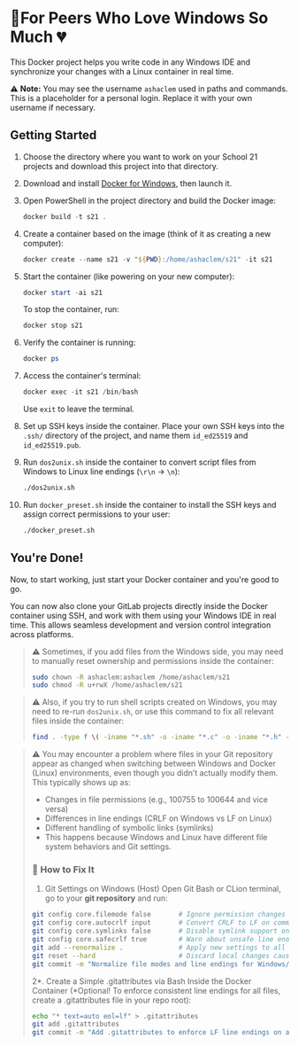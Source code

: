 # 🐧For Peers Who Love Windows So Much 💔

This Docker project helps you write code in any Windows IDE and synchronize your changes with a Linux container in real time.

⚠️ **Note:** You may see the username `ashaclem` used in paths and commands. This is a placeholder for a personal login. Replace it with your own username if necessary.

## Getting Started

1. Choose the directory where you want to work on your School 21 projects and download this project into that directory.
2. Download and install [Docker for Windows](https://docs.docker.com/desktop/setup/install/windows-install/), then launch it.
3. Open PowerShell in the project directory and build the Docker image:

    ```ps1
    docker build -t s21 .
    ```

4. Create a container based on the image (think of it as creating a new computer):

    ```ps1
    docker create --name s21 -v "${PWD}:/home/ashaclem/s21" -it s21
    ```

5. Start the container (like powering on your new computer):

    ```ps1
    docker start -ai s21
    ```

    To stop the container, run:
    
    ```ps1
    docker stop s21
    ```

6. Verify the container is running:

    ```ps1
    docker ps
    ```

7. Access the container's terminal:

    ```ps1
    docker exec -it s21 /bin/bash
    ```

    Use `exit` to leave the terminal.

8. Set up SSH keys inside the container. Place your own SSH keys into the `.ssh/` directory of the project, and name them `id_ed25519` and `id_ed25519.pub`.

9. Run `dos2unix.sh` inside the container to convert script files from Windows to Linux line endings (`\r\n` → `\n`):

    ```sh
    ./dos2unix.sh
    ```

10. Run `docker_preset.sh` inside the container to install the SSH keys and assign correct permissions to your user:

    ```sh
    ./docker_preset.sh
    ```

## You're Done!

Now, to start working, just start your Docker container and you're good to go.

You can now also clone your GitLab projects directly inside the Docker container using SSH, and work with them using your Windows IDE in real time. This allows seamless development and version control integration across platforms.

> ⚠️ Sometimes, if you add files from the Windows side, you may need to manually reset ownership and permissions inside the container:
> ```sh
> sudo chown -R ashaclem:ashaclem /home/ashaclem/s21
> sudo chmod -R u+rwX /home/ashaclem/s21
> ```

> ⚠️ Also, if you try to run shell scripts created on Windows, you may need to re-run `dos2unix.sh`, or use this command to fix all relevant files inside the container:
> ```sh
> find . -type f \( -iname "*.sh" -o -iname "*.c" -o -iname "*.h" -o -iname "*.yml" -o -iname "Dockerfile" -o -iname "Makefile" \) -exec dos2unix {} +
> ```

> ⚠️ You may encounter a problem where files in your Git repository appear as changed when switching between Windows and Docker (Linux) environments, even though you didn’t actually modify them. This typically shows up as:
>   - Changes in file permissions (e.g., 100755 to 100644 and vice versa)
>   - Differences in line endings (CRLF on Windows vs LF on Linux)
>   - Different handling of symbolic links (symlinks)
>   - This happens because Windows and Linux have different file system behaviors and Git settings.
> ### 🔧 How to Fix It
> 1. Git Settings on Windows (Host)
> Open Git Bash or CLion terminal, go to your **git repository** and run:
> ```sh
> git config core.filemode false       # Ignore permission changes
> git config core.autocrlf input       # Convert CRLF to LF on commit
> git config core.symlinks false       # Disable symlink support on Windows
> git config core.safecrlf true        # Warn about unsafe line endings
> git add --renormalize .              # Apply new settings to all files
> git reset --hard                     # Discard local changes caused by permission or line ending diffs
> git commit -m "Normalize file modes and line endings for Windows/Linux consistency"
> ```
> 2*. Create a Simple .gitattributes via Bash Inside the Docker Container (*Optional! To enforce consistent line endings for all files, create a .gitattributes file in your repo root):
> ```sh
> echo "* text=auto eol=lf" > .gitattributes
> git add .gitattributes
> git commit -m "Add .gitattributes to enforce LF line endings on all files"
> ```

